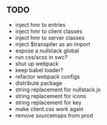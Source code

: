 ## TODO

- inject hmr to entries
- inject hmr to client classes
- inject hmr to server classes
- inject $transpiler as an import
- expose a nullstack global
- run css/scss in swc?
- shut up webpack
- keep babel loader?
- refactor webpack configs
- distribute package
- string replacement for nullstack.js
- string replacement for icons
- string replacement for key
- make client.css work again
- remove sourcemaps from prod